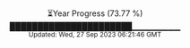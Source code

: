 <p align="center">
⏳Year Progress (73.77 %) <br>
██████████████████████▁▁▁▁▁▁▁▁ <br>
<sub>Updated: Wed, 27 Sep 2023 06:21:46 GMT</sub>
</p>

